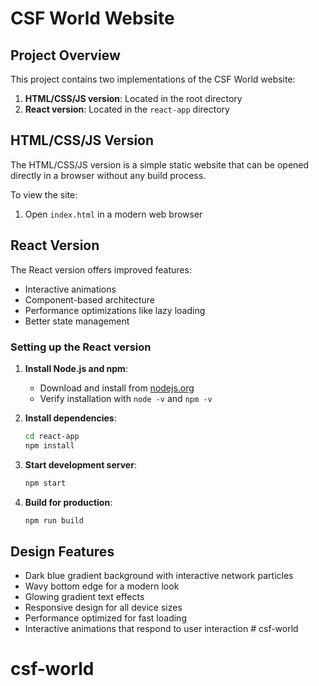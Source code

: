 # CSF World Website

## Project Overview

This project contains two implementations of the CSF World website:

1. **HTML/CSS/JS version**: Located in the root directory
2. **React version**: Located in the `react-app` directory

## HTML/CSS/JS Version

The HTML/CSS/JS version is a simple static website that can be opened directly in a browser without any build process.

To view the site:
1. Open `index.html` in a modern web browser

## React Version

The React version offers improved features:

- Interactive animations
- Component-based architecture
- Performance optimizations like lazy loading
- Better state management

### Setting up the React version

1. **Install Node.js and npm**:
   - Download and install from [nodejs.org](https://nodejs.org/)
   - Verify installation with `node -v` and `npm -v`

2. **Install dependencies**:
   ```bash
   cd react-app
   npm install
   ```

3. **Start development server**:
   ```bash
   npm start
   ```

4. **Build for production**:
   ```bash
   npm run build
   ```

## Design Features

- Dark blue gradient background with interactive network particles
- Wavy bottom edge for a modern look
- Glowing gradient text effects
- Responsive design for all device sizes
- Performance optimized for fast loading
- Interactive animations that respond to user interaction # csf-world
# csf-world
